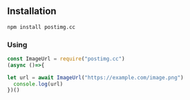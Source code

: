 ## Installation
```sh
npm install postimg.cc
```
### Using
```js
const ImageUrl = require("postimg.cc")
(async ()=>{

let url = await ImageUrl("https://example.com/image.png")
  console.log(url)
})()
```